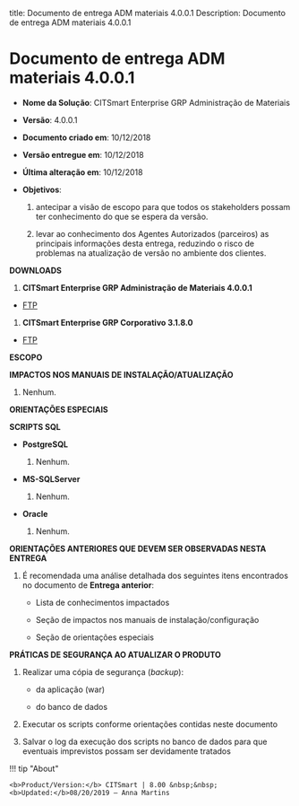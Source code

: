 title: Documento de entrega ADM materiais 4.0.0.1 
Description: Documento de entrega ADM materiais 4.0.0.1   
# Documento de entrega ADM materiais 4.0.0.1


-   **Nome da Solução**: CITSmart Enterprise GRP Administração de Materiais

-   **Versão**: 4.0.0.1

-   **Documento criado em**: 10/12/2018

-   **Versão entregue em**: 10/12/2018

-   **Última alteração em**: 10/12/2018

-   **Objetivos**:

    1.  antecipar a visão de escopo para que todos os stakeholders possam ter
        conhecimento do que se espera da versão.

    2.  levar ao conhecimento dos Agentes Autorizados (parceiros) as principais
        informações desta entrega, reduzindo o risco de problemas na atualização
        de versão no ambiente dos clientes.

**DOWNLOADS**

1.  **CITSmart Enterprise GRP Administração de Materiais 4.0.0.1**

-   [FTP](http://kb.citsmartcloud.com/entregas/grpadm/Enterprise/4.0.0.1/)

1.  **CITSmart Enterprise GRP Corporativo 3.1.8.0**

-   [FTP](http://kb.citsmartcloud.com/entregas/corporativo/Enterprise/3.1.8.0/)

**ESCOPO**



**IMPACTOS NOS MANUAIS DE INSTALAÇÃO/ATUALIZAÇÃO**

1.  Nenhum.

**ORIENTAÇÕES ESPECIAIS**

**SCRIPTS SQL**

-   **PostgreSQL**

    1.  Nenhum.

-   **MS-SQLServer**

    1.  Nenhum.

-   **Oracle**

    1.  Nenhum.

**ORIENTAÇÕES ANTERIORES QUE DEVEM SER OBSERVADAS NESTA ENTREGA**

1.  É recomendada uma análise detalhada dos seguintes itens encontrados no
    documento de **Entrega anterior**:

    -   Lista de conhecimentos impactados

    -   Seção de impactos nos manuais de instalação/configuração

    -   Seção de orientações especiais

**PRÁTICAS DE SEGURANÇA AO ATUALIZAR O PRODUTO**

1.  Realizar uma cópia de segurança (*backup*):

    -   da aplicação (war)

    -   do banco de dados

2.  Executar os scripts conforme orientações contidas neste documento

3.  Salvar o log da execução dos scripts no banco de dados para que eventuais
    imprevistos possam ser devidamente tratados


!!! tip "About"

    <b>Product/Version:</b> CITSmart | 8.00 &nbsp;&nbsp;
    <b>Updated:</b>08/20/2019 – Anna Martins
